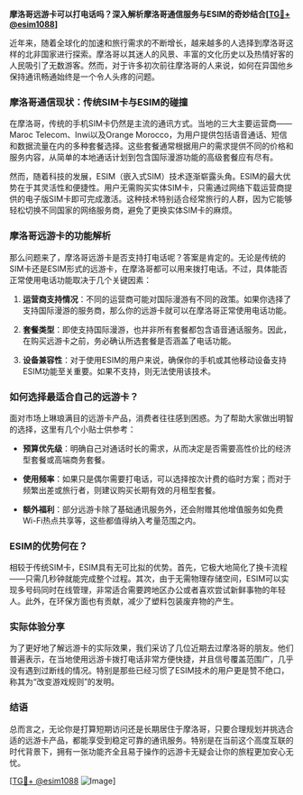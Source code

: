 **摩洛哥远游卡可以打电话吗？深入解析摩洛哥通信服务与ESIM的奇妙结合[[TG💪+ @esim1088](https://t.me/s/esim1088)]**

近年来，随着全球化的加速和旅行需求的不断增长，越来越多的人选择到摩洛哥这样的北非国家进行探索。摩洛哥以其迷人的风景、丰富的文化历史以及热情好客的人民吸引了无数游客。然而，对于许多初次前往摩洛哥的人来说，如何在异国他乡保持通讯畅通始终是一个令人头疼的问题。

### 摩洛哥通信现状：传统SIM卡与ESIM的碰撞

在摩洛哥，传统的手机SIM卡仍然是主流的通讯方式。当地的三大主要运营商——Maroc Telecom、Inwi以及Orange Morocco，为用户提供包括语音通话、短信和数据流量在内的多种套餐选择。这些套餐通常根据用户的需求提供不同的价格和服务内容，从简单的本地通话计划到包含国际漫游功能的高级套餐应有尽有。

然而，随着科技的发展，ESIM（嵌入式SIM）技术逐渐崭露头角。ESIM的最大优势在于其灵活性和便捷性。用户无需购买实体SIM卡，只需通过网络下载运营商提供的电子版SIM卡即可完成激活。这种技术特别适合经常旅行的人群，因为它能够轻松切换不同国家的网络服务商，避免了更换实体SIM卡的麻烦。

### 摩洛哥远游卡的功能解析

那么问题来了，摩洛哥远游卡是否支持打电话呢？答案是肯定的。无论是传统的SIM卡还是ESIM形式的远游卡，在摩洛哥都可以用来拨打电话。不过，具体能否正常使用电话功能取决于几个关键因素：

1. **运营商支持情况**：不同的运营商可能对国际漫游有不同的政策。如果你选择了支持国际漫游的服务商，那么你的远游卡就可以在摩洛哥正常使用电话功能。
   
2. **套餐类型**：即使支持国际漫游，也并非所有套餐都包含语音通话服务。因此，在购买远游卡之前，务必确认所选套餐是否涵盖了电话功能。

3. **设备兼容性**：对于使用ESIM的用户来说，确保你的手机或其他移动设备支持ESIM功能至关重要。如果不支持，则无法使用该技术。

### 如何选择最适合自己的远游卡？

面对市场上琳琅满目的远游卡产品，消费者往往感到困惑。为了帮助大家做出明智的选择，这里有几个小贴士供参考：

- **预算优先级**：明确自己对通话时长的需求，从而决定是否需要高性价比的经济型套餐或高端商务套餐。
  
- **使用频率**：如果只是偶尔需要打电话，可以选择按次计费的临时方案；而对于频繁出差或旅行者，则建议购买长期有效的月租型套餐。

- **额外福利**：部分远游卡除了基础通讯服务外，还会附赠其他增值服务如免费Wi-Fi热点共享等，这些都值得纳入考量范围之内。

### ESIM的优势何在？

相较于传统SIM卡，ESIM具有无可比拟的优势。首先，它极大地简化了换卡流程——只需几秒钟就能完成整个过程。其次，由于无需物理存储空间，ESIM可以实现多号码同时在线管理，非常适合需要跨地区办公或者喜欢尝试新鲜事物的年轻人。此外，在环保方面也有贡献，减少了塑料包装废弃物的产生。

### 实际体验分享

为了更好地了解远游卡的实际效果，我们采访了几位近期去过摩洛哥的朋友。他们普遍表示，在当地使用远游卡拨打电话非常方便快捷，并且信号覆盖范围广，几乎没有遇到过断线的情况。特别是那些已经习惯了ESIM技术的用户更是赞不绝口，称其为“改变游戏规则”的发明。

### 结语

总而言之，无论你是打算短期访问还是长期居住于摩洛哥，只要合理规划并挑选合适的远游卡产品，都能享受到稳定可靠的通讯服务。特别是在当前这个高度互联的时代背景下，拥有一张功能齐全且易于操作的远游卡无疑会让你的旅程更加安心无忧。

[[TG💪+ @esim1088](https://t.me/s/esim1088) ![Image](https://i.postimg.cc/4NQfJmqS/Snipaste-2025-05-13-00-14-12.png)]